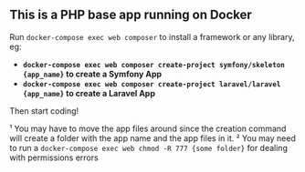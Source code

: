 ## This is a PHP base app running on Docker

Run ```docker-compose exec web composer``` to install a framework or any library, eg:

- **```docker-compose exec web composer create-project symfony/skeleton {app_name}``` to create a Symfony App**
- **```docker-compose exec web composer create-project laravel/laravel {app_name}``` to create a Laravel App**

Then start coding!

¹ You may have to move the app files around since the creation command will create a folder with the app name and the app files in it.
² You may need to run a ```docker-compose exec web chmod -R 777 {some folder}``` for dealing with permissions errors